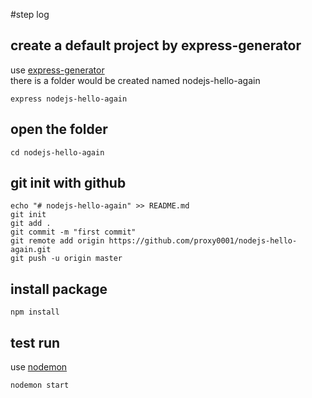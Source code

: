 #step log

## create a default project by express-generator

use [express-generator](https://www.npmjs.com/package/express-generator)  
there is a folder would be created named nodejs-hello-again

<!-- code block -->
    express nodejs-hello-again

## open the folder

<!-- code block -->    
    cd nodejs-hello-again

## git init with github

<!-- code block -->
    echo "# nodejs-hello-again" >> README.md
    git init
    git add .
    git commit -m "first commit"
    git remote add origin https://github.com/proxy0001/nodejs-hello-again.git
    git push -u origin master

## install package

<!-- code block -->
    npm install

## test run
use [nodemon](https://www.npmjs.com/package/nodemon)
<!-- code block -->
    nodemon start

